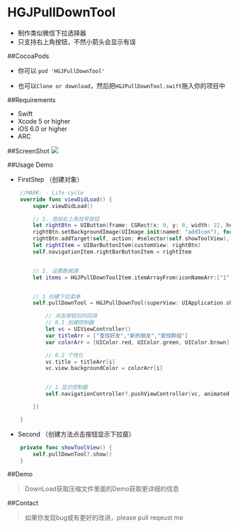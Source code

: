# HGJPullDownTool
* 制作类似微信下拉选择器
* 只支持右上角按钮，不然小箭头会显示有误

##CocoaPods

* 你可以
``` pod 'HGJPullDownTool' ```

* 也可以`Clone or download`，然后把`HGJPullDownTool.swift`拖入你的项目中



##Requirements
* Swift
* Xcode 5 or higher
* iOS 6.0 or higher
* ARC

##ScreenShot
![](https://nj01ct01.baidupcs.com/file/0752911363111bb760023b3f09110782?bkt=p3-14000752911363111bb760023b3f09110782eb0c068800000001dfb2&fid=1649281771-250528-516542598084636&time=1487763526&sign=FDTAXGERLBHS-DCb740ccc5511e5e8fedcff06b081203-asAcsYf1cqei8UDUIpSl98YpzRU%3D&to=63&size=122802&sta_dx=122802&sta_cs=0&sta_ft=gif&sta_ct=0&sta_mt=0&fm2=MH,Yangquan,Netizen-anywhere,,guangdongct&newver=1&newfm=1&secfm=1&flow_ver=3&pkey=14000752911363111bb760023b3f09110782eb0c068800000001dfb2&sl=80937039&expires=8h&rt=sh&r=381943428&mlogid=1225012193629819486&vuk=1649281771&vbdid=107365255&fin=HGJPullDownTool1.gif&fn=HGJPullDownTool1.gif&rtype=1&iv=0&dp-logid=1225012193629819486&dp-callid=0.1.1&hps=1&csl=268&csign=gRHdHZJ9bvk2W7rLBQZAODX4I9c%3D&by=themis)

##Usage Demo
+ FirstStep （创建对象）
```swift
    //MARK: - Life cycle
    override func viewDidLoad() {
        super.viewDidLoad()

        // 1. 添加右上角加号按钮
        let rightBtn = UIButton(frame: CGRect(x: 0, y: 0, width: 22, height: 22))
        rightBtn.setBackgroundImage(UIImage.init(named: "addIcon"), for: .normal)
        rightBtn.addTarget(self, action: #selector(self.showToolView), for: .touchUpInside)
        let rightItem = UIBarButtonItem(customView: rightBtn)
        self.navigationItem.rightBarButtonItem = rightItem


        // 2. 设置数据源
        let items = HGJPullDownToolItem.itemArrayFrom(iconNameArr:["1", "2", "3",], titleArr:["查找好友", "新的朋友", "查找群组"])


        // 3 创建下拉菜单
        self.pullDownTool = HGJPullDownTool(superView: UIApplication.shared.windows[0], clickView: rightBtn, itemArr: items, selectedItem: { (i, item) in

            // 点击按钮后的回调
            // 0.1 创建控制器
            let vc = UIViewController()
            var titleArr = ["查找好友","新的朋友","查找群组"]
            var colorArr = [UIColor.red, UIColor.green, UIColor.brown]

            // 0.2 个性化
            vc.title = titleArr[i]
            vc.view.backgroundColor = colorArr[i]


            // 1.显示控制器
            self.navigationController?.pushViewController(vc, animated: true)

        })

    }

```
+ Second （创建方法点击按钮显示下拉窗）
```swift
    private func showToolView() {
        self.pullDownTool?.show()
    }
```

##Demo
> DownLoad获取压缩文件里面的Demo获取更详细的信息


##Contact
>如果你发现bug或有更好的改进，please pull reqeust me
